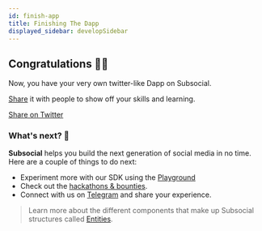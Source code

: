```yaml
---
id: finish-app
title: Finishing The Dapp
displayed_sidebar: developSidebar
---
```


## Congratulations 🥂🎉

Now, you have your very own twitter-like Dapp on Subsocial.

[Share](https://ctt.ac/6G7EI) it with people to show off your skills and learning.

[Share on Twitter](https://ctt.ac/6G7EI)

### What's next? 🤔

**Subsocial** helps you build the next generation of social media in no time. Here are a couple of things to do next:

- Experiment more with our SDK using the [Playground](https://play.subsocial.network)
- Check out the [hackathons & bounties](/docs/bounties).
- Connect with us on [Telegram](https://t.me/+ZzvLu0ZfkQwxNGQy) and share your experience.

> Learn more about the different components that make up Subsocial structures called [Entities](/docs/develop/concepts/entities).




